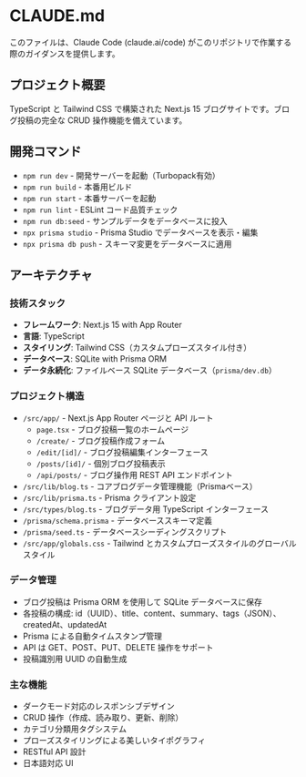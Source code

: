 # CLAUDE.md

このファイルは、Claude Code (claude.ai/code) がこのリポジトリで作業する際のガイダンスを提供します。

## プロジェクト概要

TypeScript と Tailwind CSS で構築された Next.js 15 ブログサイトです。ブログ投稿の完全な CRUD 操作機能を備えています。

## 開発コマンド

- `npm run dev` - 開発サーバーを起動（Turbopack有効）
- `npm run build` - 本番用ビルド
- `npm run start` - 本番サーバーを起動
- `npm run lint` - ESLint コード品質チェック
- `npm run db:seed` - サンプルデータをデータベースに投入
- `npx prisma studio` - Prisma Studio でデータベースを表示・編集
- `npx prisma db push` - スキーマ変更をデータベースに適用

## アーキテクチャ

### 技術スタック
- **フレームワーク**: Next.js 15 with App Router
- **言語**: TypeScript
- **スタイリング**: Tailwind CSS（カスタムプローズスタイル付き）
- **データベース**: SQLite with Prisma ORM
- **データ永続化**: ファイルベース SQLite データベース（`prisma/dev.db`）

### プロジェクト構造
- `/src/app/` - Next.js App Router ページと API ルート
  - `page.tsx` - ブログ投稿一覧のホームページ
  - `/create/` - ブログ投稿作成フォーム
  - `/edit/[id]/` - ブログ投稿編集インターフェース
  - `/posts/[id]/` - 個別ブログ投稿表示
  - `/api/posts/` - ブログ操作用 REST API エンドポイント
- `/src/lib/blog.ts` - コアブログデータ管理機能（Prismaベース）
- `/src/lib/prisma.ts` - Prisma クライアント設定
- `/src/types/blog.ts` - ブログデータ用 TypeScript インターフェース
- `/prisma/schema.prisma` - データベーススキーマ定義
- `/prisma/seed.ts` - データベースシーディングスクリプト
- `/src/app/globals.css` - Tailwind とカスタムプローズスタイルのグローバルスタイル

### データ管理
- ブログ投稿は Prisma ORM を使用して SQLite データベースに保存
- 各投稿の構成: id（UUID）、title、content、summary、tags（JSON）、createdAt、updatedAt
- Prisma による自動タイムスタンプ管理
- API は GET、POST、PUT、DELETE 操作をサポート
- 投稿識別用 UUID の自動生成

### 主な機能
- ダークモード対応のレスポンシブデザイン
- CRUD 操作（作成、読み取り、更新、削除）
- カテゴリ分類用タグシステム
- プローズスタイリングによる美しいタイポグラフィ
- RESTful API 設計
- 日本語対応 UI